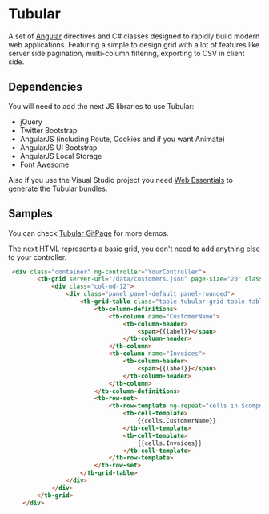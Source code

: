 # Tubular

A set of [Angular](https://angularjs.org/) directives and C# classes designed to rapidly build modern web applications. 
Featuring a simple to design grid with a lot of features like server side pagination, multi-column filtering, exporting to CSV in client side.

## Dependencies

You will need to add the next JS libraries to use Tubular:

* jQuery
* Twitter Bootstrap
* AngularJS (including Route, Cookies and if you want Animate)
* AngularJS UI Bootstrap
* AngularJS Local Storage
* Font Awesome

Also if you use the Visual Studio project you need [Web Essentials](http://vswebessentials.com/download) to generate the Tubular bundles.

## Samples

You can check [Tubular GitPage](http://unosquare.github.io/tubular) for more demos.

The next HTML represents a basic grid, you don't need to add anything else to your controller.

```html
 <div class="container" ng-controller="YourController">
        <tb-grid server-url="/data/customers.json" page-size="20" class="row">
            <div class="col-md-12">
                <div class="panel panel-default panel-rounded">
                    <tb-grid-table class="table tubular-grid-table table-bordered">
                        <tb-column-definitions>
                            <tb-column name="CustomerName">
                                <tb-column-header>
                                    <span>{{label}}</span>
                                </tb-column-header>
                            </tb-column>
                            <tb-column name="Invoices">
                                <tb-column-header>
                                    <span>{{label}}</span>
                                </tb-column-header>
                            </tb-column>
                        </tb-column-definitions>
                        <tb-row-set>
                            <tb-row-template ng-repeat="cells in $component.rows" row-model="cells" selectable="true">
                                <tb-cell-template>
                                    {{cells.CustomerName}}
                                </tb-cell-template>
                                <tb-cell-template>
                                    {{cells.Invoices}}
                                </tb-cell-template>
                            </tb-row-template>
                        </tb-row-set>
                    </tb-grid-table>
                </div>
            </div>
        </tb-grid>
    </div>
```